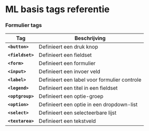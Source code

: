 ML basis tags referentie
==========================

### Formulier tags

| Tag                  | Beschrijving                              |
| -------------------  | ----------------------------------------  |
| **`<button>`** | Definieert een druk knop |
| **`<fieldset>`** | Definieert een fieldset |
| **`<form>`** | Definieert een formulier |
| **`<input>`** | Definieert een invoer veld |
| **`<label>`** | Definieert een label voor formulier controle |
| **`<legend>`** | Definieert een titel in een fieldset |
| **`<optgroup>`** | Definieert een optie-groep |
| **`<option>`** | Definieert een optie in een dropdown-list |
| **`<select>`** | Definieert een selecteerbare lijst |
| **`<textarea>`** | Definieert een tekstveld |
